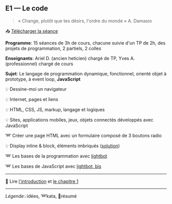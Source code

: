 ## E1 — Le code
> « Change, plutôt que tes désirs, l'ordre du monde » A. Damasio

:inbox_tray: [Télécharger la séance](https://minhaskamal.github.io/DownGit/#/home?url=https://github.com/yamsellem/hetic.js/tree/master/E1)

__Programme__: 15 séances de 3h de cours, chacune suivie d'un TP de 2h, des projets de programmation, 2 partiels, 2 colles

__Enseignants__: Ariel D. (ancien heticien) chargé de TP, Yves A. (professionnel) chargé de cours

__Sujet__: Le langage de programmation dynamique, fonctionnel, orienté objet à prototype, à event loop, __JavaScript__

:bulb: Dessine-moi un navigateur

:bulb: Internet, pages et liens

:bulb: HTML, CSS, JS, markup, langage et logiques

:bulb: Sites, applications mobiles, jeux, objets connectés développés avec JavaScript

:loop: Créer une page HTML avec un formulaire composé de 3 boutons radio

:bulb: Display inline & block, éléments imbriqués ([solution](basics.html))

:loop: Les bases de la programmation avec [lightbot](https://goo.gl/GtmUwL)

:loop: Les bases de JavaScript avec [lightbot, bis](lightbot.html)

---

:closed_book: Lire [l'introduction](https://goo.gl/QbZSn8#heading=h.lnks55ch91wr) et [le chapitre 1](https://goo.gl/QbZSn8#heading=h.if8cr9oewryj)

---

_Légende_:bulb:idées, :loop:kata, :closed_book:résumé
